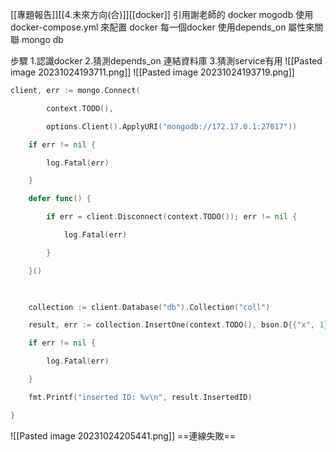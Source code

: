 [[專題報告]][[4.未來方向(合)]][[docker]]
引用謝老師的 docker mogodb
	使用 docker-compose.yml 來配置 docker
	每一個docker 使用depends_on 屬性來關聯 mongo db

步驟
1.認識docker
2.猜測depends_on 連結資料庫
3.猜測service有用
![[Pasted image 20231024193711.png]]
![[Pasted image 20231024193719.png]]
```go mongo
client, err := mongo.Connect(

        context.TODO(),

        options.Client().ApplyURI("mongodb://172.17.0.1:27017"))

    if err != nil {

        log.Fatal(err)

    }

    defer func() {

        if err = client.Disconnect(context.TODO()); err != nil {

            log.Fatal(err)

        }

    }()

  

    collection := client.Database("db").Collection("coll")

    result, err := collection.InsertOne(context.TODO(), bson.D{{"x", 1}})

    if err != nil {

        log.Fatal(err)

    }

    fmt.Printf("inserted ID: %v\n", result.InsertedID)

}
```
![[Pasted image 20231024205441.png]]
==連線失敗==